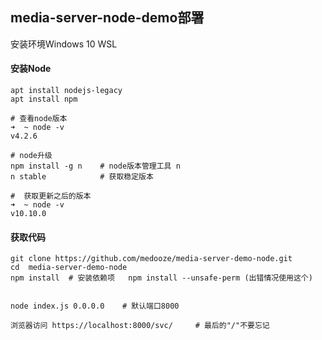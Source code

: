 ## media-server-node-demo部署

安装环境Windows 10 WSL

#### 安装Node

```shell
apt install nodejs-legacy
apt install npm

# 查看node版本
➜  ~ node -v
v4.2.6

# node升级
npm install -g n  	# node版本管理工具 n
n stable          	# 获取稳定版本

#  获取更新之后的版本
➜  ~ node -v
v10.10.0
```

#### 获取代码

```shell
git clone https://github.com/medooze/media-server-demo-node.git
cd  media-server-demo-node
npm install  # 安装依赖项   npm install --unsafe-perm (出错情况使用这个)


node index.js 0.0.0.0    # 默认端口8000

浏览器访问 https://localhost:8000/svc/     # 最后的"/"不要忘记
```

